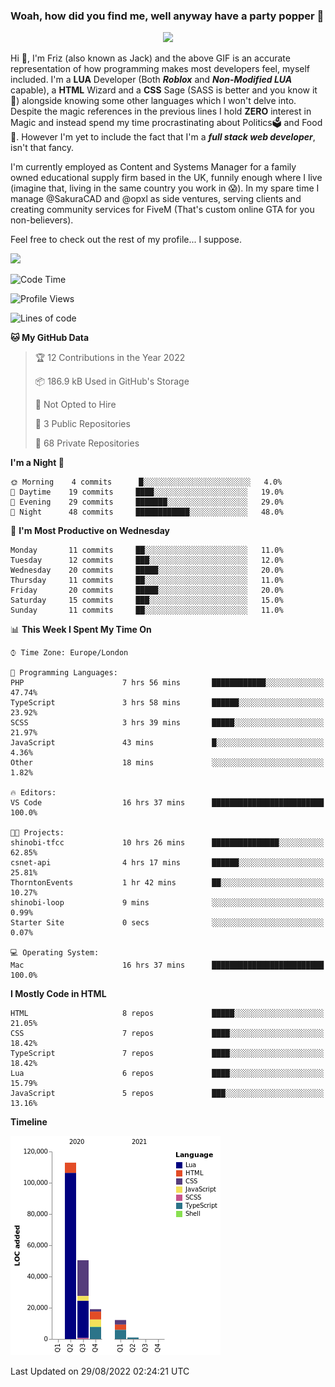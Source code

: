 ### Woah, how did you find me, well anyway have a party popper 🎉

<p align="center">
  <img  src="https://66.media.tumblr.com/d2766024a15e8c140bf20f314664eed2/d1615166bf58615c-d8/s400x600/aabc473a64edc43599d5345fd1e9e792d66ecc48.gifv">
</p>

Hi :wave:, I'm Friz (also known as Jack) and the above GIF is an accurate representation of how programming makes most developers feel, myself included. I'm a **LUA** Developer (Both ***Roblox*** and ***Non-Modified LUA*** capable), a **HTML** Wizard and a **CSS** Sage (SASS is better and you know it :pray:) alongside knowing some other languages which I won't delve into. Despite the magic references in the previous lines I hold **ZERO** interest in Magic and instead spend my time procrastinating about Politics🗳️ and Food🍔. However I'm yet to include the fact that I'm a ***full stack web developer***, isn't that fancy.

I'm currently employed as Content and Systems Manager for a family owned educational supply firm based in the UK, funnily enough where I live (imagine that, living in the same country you work in 😱). In my spare time I manage @SakuraCAD and @opxl as side ventures, serving clients and creating community services for FiveM (That's custom online GTA for you non-believers).

Feel free to check out the rest of my profile... I suppose.

<a href="https://github.com/anuraghazra/github-readme-stats">
  <img  src="https://github-readme-stats.vercel.app/api?username=JackOPXL&count_private=true&show_icons=true&theme=tokyonight" />
</a>



<!--START_SECTION:waka-->
![Code Time](http://img.shields.io/badge/Code%20Time-555%20hrs%201%20min-blue)

![Profile Views](http://img.shields.io/badge/Profile%20Views-0-blue)

![Lines of code](https://img.shields.io/badge/From%20Hello%20World%20I%27ve%20Written-194%20Thousand%20lines%20of%20code-blue)

**🐱 My GitHub Data** 

> 🏆 12 Contributions in the Year 2022
 > 
> 📦 186.9 kB Used in GitHub's Storage 
 > 
> 🚫 Not Opted to Hire
 > 
> 📜 3 Public Repositories 
 > 
> 🔑 68 Private Repositories  
 > 
**I'm a Night 🦉** 

```text
🌞 Morning    4 commits      █░░░░░░░░░░░░░░░░░░░░░░░░   4.0% 
🌆 Daytime    19 commits     ████░░░░░░░░░░░░░░░░░░░░░   19.0% 
🌃 Evening    29 commits     ███████░░░░░░░░░░░░░░░░░░   29.0% 
🌙 Night      48 commits     ████████████░░░░░░░░░░░░░   48.0%

```
📅 **I'm Most Productive on Wednesday** 

```text
Monday       11 commits     ██░░░░░░░░░░░░░░░░░░░░░░░   11.0% 
Tuesday      12 commits     ███░░░░░░░░░░░░░░░░░░░░░░   12.0% 
Wednesday    20 commits     █████░░░░░░░░░░░░░░░░░░░░   20.0% 
Thursday     11 commits     ██░░░░░░░░░░░░░░░░░░░░░░░   11.0% 
Friday       20 commits     █████░░░░░░░░░░░░░░░░░░░░   20.0% 
Saturday     15 commits     ███░░░░░░░░░░░░░░░░░░░░░░   15.0% 
Sunday       11 commits     ██░░░░░░░░░░░░░░░░░░░░░░░   11.0%

```


📊 **This Week I Spent My Time On** 

```text
⌚︎ Time Zone: Europe/London

💬 Programming Languages: 
PHP                      7 hrs 56 mins       ████████████░░░░░░░░░░░░░   47.74% 
TypeScript               3 hrs 58 mins       ██████░░░░░░░░░░░░░░░░░░░   23.92% 
SCSS                     3 hrs 39 mins       █████░░░░░░░░░░░░░░░░░░░░   21.97% 
JavaScript               43 mins             █░░░░░░░░░░░░░░░░░░░░░░░░   4.36% 
Other                    18 mins             ░░░░░░░░░░░░░░░░░░░░░░░░░   1.82%

🔥 Editors: 
VS Code                  16 hrs 37 mins      █████████████████████████   100.0%

🐱‍💻 Projects: 
shinobi-tfcc             10 hrs 26 mins      ███████████████░░░░░░░░░░   62.85% 
csnet-api                4 hrs 17 mins       ██████░░░░░░░░░░░░░░░░░░░   25.81% 
ThorntonEvents           1 hr 42 mins        ██░░░░░░░░░░░░░░░░░░░░░░░   10.27% 
shinobi-loop             9 mins              ░░░░░░░░░░░░░░░░░░░░░░░░░   0.99% 
Starter Site             0 secs              ░░░░░░░░░░░░░░░░░░░░░░░░░   0.07%

💻 Operating System: 
Mac                      16 hrs 37 mins      █████████████████████████   100.0%

```

**I Mostly Code in HTML** 

```text
HTML                     8 repos             █████░░░░░░░░░░░░░░░░░░░░   21.05% 
CSS                      7 repos             ████░░░░░░░░░░░░░░░░░░░░░   18.42% 
TypeScript               7 repos             ████░░░░░░░░░░░░░░░░░░░░░   18.42% 
Lua                      6 repos             ████░░░░░░░░░░░░░░░░░░░░░   15.79% 
JavaScript               5 repos             ███░░░░░░░░░░░░░░░░░░░░░░   13.16%

```


**Timeline**

![Chart not found](https://raw.githubusercontent.com/JackOPXL/JackOPXL/master/charts/bar_graph.png) 


 Last Updated on 29/08/2022 02:24:21 UTC
<!--END_SECTION:waka-->

